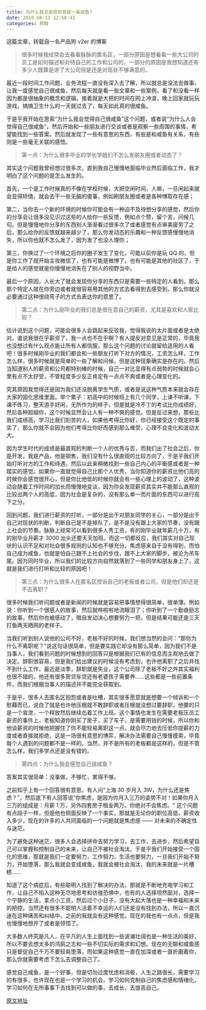 ```yaml
---
title: 为什么我总是感觉我是一条咸鱼?
date: 2019-08-13 12:58:43
categories: 转载
---
```


这篇文章，转载自一名产品狗 v2er 的博客

<!--more-->

> 很多时候我经常会去看看脉脉的匿名区，一部分原因是想看看一些大公司的员工是如何描述和对待自己的工作和公司的，一部分的原因是我想知道还有多少人既算是进了大公司但是还是对现状不够满意的。

最近一段时间工作问题，业务流程一直没有深入去了解，所以就总是没法去做事，让我一度感觉自己很咸鱼，然后每天就是看一些文章和一些案例，看了和没看一样因为都是很抽象的概念和逻辑。接着就是大把的时间在网上冲浪，晚上回家就玩玩游戏，搞搞卫生什么的一天就过去了，每天如此真的很咸鱼。

于是乎我开始在思索“为什么我会觉得自己很咸鱼”这个问题，或者说“为什么人会觉得自己很咸鱼”，然后开始和一些朋友进行交谈或者是观察一些周围的事情，希望能找到一些答案。然后就发现了一些有意思的东西，有些是和咸鱼有关系，有些则是一些毫无关联的感悟。

> 第一点：为什么很多毕业的学长学姐们不怎么发朋友圈或者动态了？

其实这个问题我曾经想过很多次，直到我自己慢慢地面临毕业然后面临工作，我才明白了这个问题的是怎么发生的。

首先，一个是工作时候真的不像在学校时候，大把空闲时间，人嘛，一旦闲起来就会显得矫情，就会去干一些无脑的傻事，例如刷朋友圈或者是各种博取存在感；

第二，当你去一个新的环境的时候你可能会有一种迫不及待想分享的感觉，然后你的分享会让很多没见识过这些的人给你一些反馈，例如点个赞，留个言，问候几句。但是慢慢地你分享的东西别人渐渐看过很多次了或者感觉有点审美疲劳了之后，那么给你的反馈就越来越少了，那么你发动态的乐趣和一种反馈感慢慢地消失，所以你也就不怎么发了，因为发了也没人理你；

第三，你换过了一个环境之后你的圈子发生了变化，可能以前你是玩 QQ 的，但是你工作了就开始主攻微信了，也有可能是微博了，也有可能是其他的社区了，于是给人的感觉就是你慢慢地消失在了别人的视野当中。

最后一个原因，人长大了就会发现你分享的东西只是需要一些特定的人看到，那么那个特定人就在你旁边或者就很容易用其他的方式去看得到去感受到，那么你就没必要通过这种很绕弯子的方式去表达你的意思了。

> 第二点：为什么刚毕业的我们总是很在意自己的薪资，尤其是喜欢和人家比较？

估计说到这个问题，可能会很多人会跳起来反驳我，觉得我说的太片面或者是太绝对。谁说我很在乎薪资了，我一点也不在乎啊？有人提反对意见是正常的，毕竟我也没想过有什么观点能让所有人都信服，那么这个问题的讨论就留给适用的人看吧！很多时候刚毕业的我们都会和一些朋友打听下对方的情况，工资怎么样，工作怎么样，很多时候就是简单的一些了解和问候，但是这种现象确实是存在的。然后当知道别人的薪资和公司都特别棒的时候，自己一对比显得有点弱势的时候就会心里有点不太好受，不管程度多少反正肯定有一点点不爽或者是心理变化的。

究其原因我觉得还是因为我们还没脱离学生气质，或者是说这种气质本来就会存在大家的固化思维里面。举个栗子：初高中的时候班上有几个同学，上课不听课，下课不练习，整天游手好闲，无所作为的样子，但是就是冷不丁的考试比你成绩好，然后各种超越你，这个时候显然会让人有一种不爽的感觉。但是反过来想，那些比我们成绩高，学习比我们刻苦的人，如果他考得比你好，你已经接受这个既定的事实了，那么你就不会因为他们考得比你好而感到那么难受，心理不会变化和波动太大。

因为学生时代的成绩是最直观的判断一个人的优秀与否，而我们出了社会之后，你是开发，我是产品，他是销售，我们没有什么很直观的比较方向了，于是乎我们开始打听对方的工作和待遇，然后以此来稍微找到一些自己内心的平衡感或者是一种踏实的感觉。如果你一直就觉得自己比那个人优秀，当你知道你的薪资比他们高的时候你会感觉很开心，但是你比他低的时候你就会有一些心理上的波动了，这种波动会随着工作时间的加长而慢慢地变淡，因为你会发现薪资其实并不能那么直观的比较出两个人的高低，因为社会是复杂的，没有那么单一而片面的东西可以进行高下之分。

回到问题，我们进行薪资的打听，一部分是出于对朋友同学的关心，一部分是出于自己对现状的判断，判断自己是不是掉队了，是不是没有跟上大家的节奏，没有跟上社会的节奏。脉脉上经常可以看到很多人秀工资，有的刚毕业就年薪几十万，有的刚毕业月薪才 3000 出头还要天天加班。而这一切都反应，我们其实对自己现状的认识不足和对社会很多规则的认知也不够充分。焦虑感来自于没有得到，而怕自己成为咸鱼，也就是怕自己跟不上社会的步伐，跟不上大家的脚步，被沦为吊车尾。因为同时毕业，所以我们的比较方向自然就落到了一些同学和朋友身上了，这就是我们进行打听和比较的原因吧！

> 第三点：为什么很多人在匿名区控诉自己的老板或者公司，但是他们却还是不去离职？

很多时候我们听问题或者是新闻的时候就是容易把事情想得很简单，很单薄。例如说：你听到一个很感人的故事，然后就哗啦啦地流眼泪了；你听到了一个勤奋励志的故事，然后你也被感动了，暗自发动决心想要努力一把，但是结果可能还是三天打鱼两天晒网的老样子。

当我们听到别人说他的公司不好，老板不好的时候，我们想当然的会问：“那你为什么不离职呢？”说这句话很简单，但是要实践它却没有那么简单，因为我们不是当事人，我们看到问题的时候想到的回答只是根据我们已有的信息而主观地去做了决定。辞职很容易，但是我们给出建议的时候没有考虑到，也许他离职了之后并找不到什么工作，最近是淡季，辞职就是失业，这个公司除了老板不好之外其实福利也很不错的，他还有很多房贷车贷还有老婆孩子需要养……这些都是一些前置条件，而我们根据当事人的描述并不能完全获取到。

于是乎，很多人去匿名区抱怨或者是吐槽，其实很多愿意就是想要一个倾诉和一个慰藉而已，说白了就是也许他压根就不敢辞职或者压根就没想过要辞职，他要的只是一个宣泄，一个释放然后继续怂着工作上班。这个事情也发生在需要老板压员工薪资的事件上，老板知道你刚买了房子，买了车子，是需要用钱的时候，所以你和他谈薪资的时候他把握住了你不能轻易离职这一点，就会尽力地去压低你提薪的力度或者直接就拒绝，这是一场很有意思的博弈，解决办法需要自己慢慢摸索，毕竟每个人遇到的问题都不是一样的。当然，并不是所有的老板都是这样的，但是不管怎么样，我们多学点还是没有错的。

> 第四点：为什么我会感觉自己很咸鱼？

答案其实很简单：没事做，不够忙，累得不够。

之前知乎上有一个回答很有意思，有人问“上海 30 岁月入 3W，为什么还是焦虑？”，然后底下有人回答说”你焦虑，是因为你月入三万的姿势不对！如果你月入三万的组成是：月薪 1 万，另外四套房子租金两万。你绝对不会焦虑。“ 这个问题有点段子一样，但是他也侧面反映了一个事实，那就是无论你的职位高低，薪资收入多少，现在的许多的人共同面临的一个问题就是焦虑感 —— 对未来的不确定性与迷茫。

为了避免这种迷茫，很多人会选择拼命去努力学习，去工作，去进步，然后希望自己可以掌握和控制自己的未来，让自己不被社会淘汰。于是乎我们开始接受一个固化的思维，那就是我们一定要努力，工作努力，生活也要努力，一旦我们开始不努力，开始堕落，那么我就会变成咸鱼，我就会被社会淘汰，我的未来就是一片槽糕……

知道了这个病症后，有些聪明人找到了解决的办法，那就是不断地充电学习和工作，让自己不陷入这种无尽地思考和彷徨恐惧中，也有的人选择坦然面对，选择一个宁静的生活，拿点小工资，然后过个小日子，没有大起大落也是一种幸福和未来的把控。当然还有很多不聪明人活着不幸运的人们还是没有找到办法，所以一直沉迷在这种痛苦和纠结中，之前的我就会有这种感觉。现在的我也有一点点，但是我也慢慢地想开了或者是领悟了。

大多数人终究是凡人，在平凡的人生上面找到一些波澜壮阔也是一种生活的美好，所以不要去想太多的鸿鹄之志和一些不切实际的需求和幻想。现在的无聊和咸鱼感只是督促自己千万不要轻易堕落，而如果这种感觉一直在加深或者一直折磨着你，那么你就需要考虑下怎么去调整自己了。

感觉自己咸鱼，是一个好事，但是切勿过度忧虑和消极，人生之路很长，需要学习的有很多，也许现在也是一个学习的机会。学习如何克制自己的焦虑感和情绪化，学习如何在无所事事下去找到可以做的事，去成长，去提高自己。

[原文地址](http://someword.me/%E5%88%9D%E5%85%A5%E8%81%8C%E5%9C%BA%EF%BC%8C%E4%B8%BA%E4%BB%80%E4%B9%88%E6%88%91%E6%80%BB%E6%98%AF%E6%84%9F%E8%A7%89%E6%88%91%E6%98%AF%E4%B8%80%E6%9D%A1%E5%92%B8%E9%B1%BC%EF%BC%9F.html#more)
